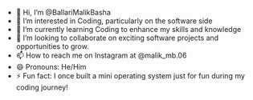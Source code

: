 - 👋 Hi, I’m @BallariMalikBasha
- 👀 I’m interested in Coding, particularly on the software side
- 🌱 I’m currently learning Coding to enhance my skills and knowledge
- 💞️ I’m looking to collaborate on exciting software projects and opportunities to grow.
- 📫 How to reach me on Instagram at @malik_mb.06
- 😄 Pronouns: He/Him
- ⚡ Fun fact:  I once built a mini operating system just for fun during my coding journey!


